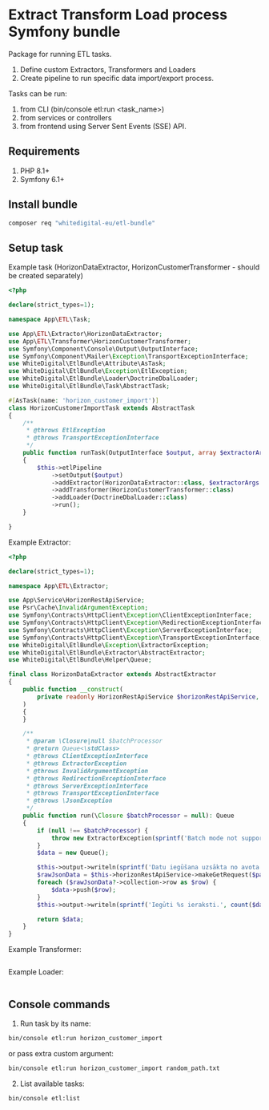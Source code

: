 # Extract Transform Load process Symfony bundle

Package for running ETL tasks.  
1. Define custom Extractors, Transformers and Loaders
2. Create pipeline to run specific data import/export process.

Tasks can be run:  
1. from CLI (bin/console etl:run <task_name>)
2. from services or controllers
3. from frontend using Server Sent Events (SSE) API.

## Requirements

1. PHP 8.1+  
2. Symfony 6.1+  

## Install bundle
```bash 
composer req "whitedigital-eu/etl-bundle"
```

## Setup task
Example task (HorizonDataExtractor, HorizonCustomerTransformer - should be created separately) 
```php 
<?php

declare(strict_types=1);

namespace App\ETL\Task;

use App\ETL\Extractor\HorizonDataExtractor;
use App\ETL\Transformer\HorizonCustomerTransformer;
use Symfony\Component\Console\Output\OutputInterface;
use Symfony\Component\Mailer\Exception\TransportExceptionInterface;
use WhiteDigital\EtlBundle\Attribute\AsTask;
use WhiteDigital\EtlBundle\Exception\EtlException;
use WhiteDigital\EtlBundle\Loader\DoctrineDbalLoader;
use WhiteDigital\EtlBundle\Task\AbstractTask;

#[AsTask(name: 'horizon_customer_import')]
class HorizonCustomerImportTask extends AbstractTask
{
    /**
     * @throws EtlException
     * @throws TransportExceptionInterface
     */
    public function runTask(OutputInterface $output, array $extractorArgs = null): void
    {
        $this->etlPipeline
            ->setOutput($output)
            ->addExtractor(HorizonDataExtractor::class, $extractorArgs ?? ['path' => '/rest/TDdmNorSar/query?columns=K.KODS,K.NOSAUK&orderby=K.NOSAUK asc'])
            ->addTransformer(HorizonCustomerTransformer::class)
            ->addLoader(DoctrineDbalLoader::class)
            ->run();
    }

}
```

Example Extractor:
```php 
<?php

declare(strict_types=1);

namespace App\ETL\Extractor;

use App\Service\HorizonRestApiService;
use Psr\Cache\InvalidArgumentException;
use Symfony\Contracts\HttpClient\Exception\ClientExceptionInterface;
use Symfony\Contracts\HttpClient\Exception\RedirectionExceptionInterface;
use Symfony\Contracts\HttpClient\Exception\ServerExceptionInterface;
use Symfony\Contracts\HttpClient\Exception\TransportExceptionInterface;
use WhiteDigital\EtlBundle\Exception\ExtractorException;
use WhiteDigital\EtlBundle\Extractor\AbstractExtractor;
use WhiteDigital\EtlBundle\Helper\Queue;

final class HorizonDataExtractor extends AbstractExtractor
{
    public function __construct(
        private readonly HorizonRestApiService $horizonRestApiService,
    )
    {
    }

    /**
     * @param \Closure|null $batchProcessor
     * @return Queue<\stdClass>
     * @throws ClientExceptionInterface
     * @throws ExtractorException
     * @throws InvalidArgumentException
     * @throws RedirectionExceptionInterface
     * @throws ServerExceptionInterface
     * @throws TransportExceptionInterface
     * @throws \JsonException
     */
    public function run(\Closure $batchProcessor = null): Queue
    {
        if (null !== $batchProcessor) {
            throw new ExtractorException(sprintf('Batch mode not supported by %s', __CLASS__));
        }
        $data = new Queue();

        $this->output->writeln(sprintf('Datu iegūšana uzsākta no avota: [%s]', $path = $this->getOption('path')));
        $rawJsonData = $this->horizonRestApiService->makeGetRequest($path);
        foreach ($rawJsonData?->collection->row as $row) {
            $data->push($row);
        }
        $this->output->writeln(sprintf('Iegūti %s ieraksti.', count($data)));

        return $data;
    }
}
```
Example Transformer:
```php 
```

Example Loader:
```php  

```

## Console commands
1. Run task by its name:
```bash
bin/console etl:run horizon_customer_import
```
or pass extra custom argument:
```bash
bin/console etl:run horizon_customer_import random_path.txt
```

2. List available tasks:
```bash
bin/console etl:list
```
